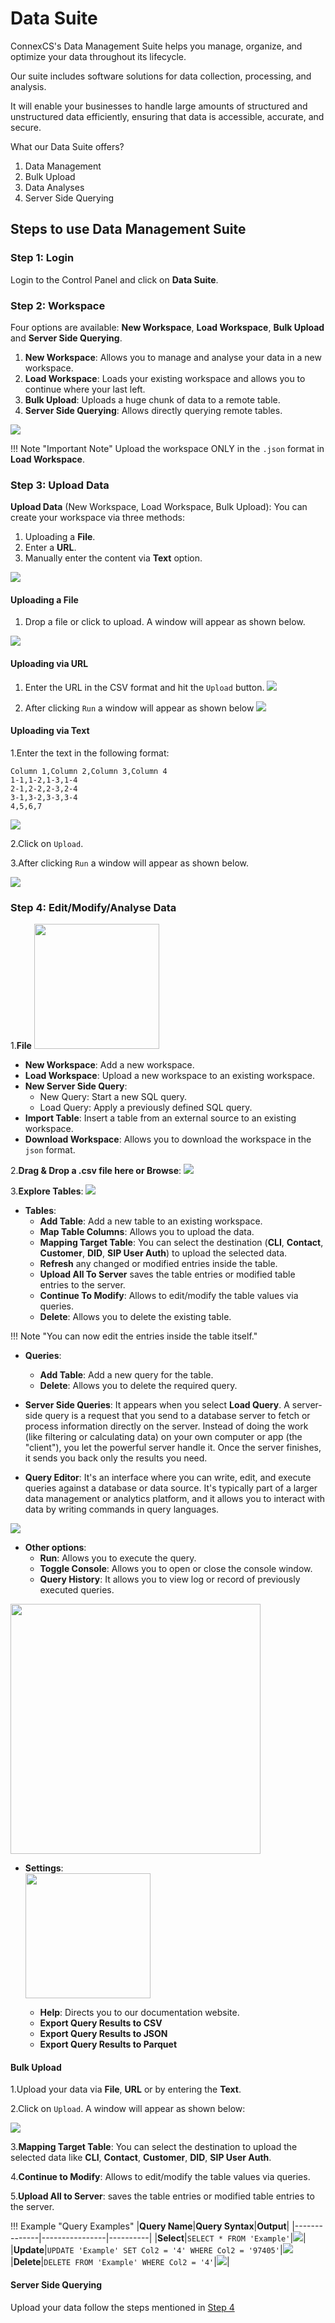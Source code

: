 # Data Suite

ConnexCS's Data Management Suite helps you manage, organize, and optimize your data throughout its lifecycle.

Our suite  includes software solutions for data collection, processing, and analysis.

It will enable your businesses to handle large amounts of structured and unstructured data efficiently, ensuring that data is accessible, accurate, and secure.

What our Data Suite offers?

1. Data Management
2. Bulk Upload
3. Data Analyses
4. Server Side Querying

## Steps to use Data Management Suite

### Step 1: Login

Login to the Control Panel and click on **Data Suite**.

### Step 2: Workspace

Four options are available: **New Workspace**, **Load Workspace**, **Bulk Upload** and **Server Side Querying**.

1. **New Workspace**: Allows you to manage and analyse your data in a new workspace.
2. **Load Workspace**: Loads your existing workspace and allows you to continue where your last left.
3. **Bulk Upload**: Uploads a huge chunk of data to a remote table.
4. **Server Side Querying**: Allows directly querying remote tables.

<img src= "/misc/img/ds12.png">

!!! Note "Important Note"
    Upload the workspace ONLY in the `.json` format in **Load Workspace**.

### Step 3: Upload Data

**Upload Data** (New Workspace, Load Workspace, Bulk Upload): You can create your workspace via three methods:

1. Uploading a **File**.
2. Enter a **URL**.
3. Manually enter the content via **Text** option.

<img src= "/misc/img/ds1.png">

#### Uploading a File

1. Drop a file or click to upload. A window will appear as shown below.

<img src= "/misc/img/ds2.png">

#### Uploading via URL

1. Enter the URL in the CSV format and hit the `Upload` button. <img src= "/misc/img/ds9.png">

2. After clicking `Run` a window will appear as shown below <img src= "/misc/img/ds10.png">

#### Uploading via Text

1.Enter the text in the following format:

```
Column 1,Column 2,Column 3,Column 4
1-1,1-2,1-3,1-4
2-1,2-2,2-3,2-4
3-1,3-2,3-3,3-4
4,5,6,7
```

<img src= "/misc/img/ds11.png">

2.Click on `Upload`.

3.After clicking `Run` a window will appear as shown below.

<img src= "/misc/img/ds12.png">

### Step 4: Edit/Modify/Analyse Data

1.**File** <img src= "/misc/img/ds31.png" width="200">

+ **New Workspace**: Add a new workspace.
+ **Load Workspace**: Upload a new workspace to an existing workspace.
+ **New Server Side Query**:
  + New Query: Start a new SQL query.
  + Load Query: Apply a previously defined SQL query. 
+ **Import Table**: Insert a table from an external source to an existing workspace.
+ **Download Workspace**: Allows you to download the workspace in the `json` format.

2.**Drag & Drop a .csv file here or Browse**: <img src= "/misc/img/ds4.png">

3.**Explore Tables**: <img src= "/misc/img/ds51.png">

+ **Tables**:
    + **Add Table**: Add a new table to an existing workspace.
    + **Map Table Columns**: Allows you to upload the data.
    + **Mapping Target Table**: You can select the destination (**CLI**, **Contact**, **Customer**, **DID**, **SIP User Auth**) to upload the selected data.
    + **Refresh** any changed or modified entries inside the table.
    + **Upload All To Server** saves the table entries or modified table entries to the server.
    + **Continue To Modify**: Allows to edit/modify the table values via queries.
    + **Delete**: Allows you to delete the existing table.

!!! Note "You can now edit the entries inside the table itself."

+ **Queries**:
  + **Add Table**: Add a new query for the table.
  + **Delete**: Allows you to delete the required query.
  
+ **Server Side Queries**:
  It appears when you select **Load Query**.
  A server-side query is a request that you send to a database server to fetch or process information directly on the server.
  Instead of doing the work (like filtering or calculating data) on your own computer or app (the "client"), you let the powerful server handle it. Once the server finishes, it sends you back only the results you need.

+ **Query Editor**: It's an interface where you can  write, edit, and execute queries against a database or data source. It's typically part of a larger data management or analytics platform, and it allows you to interact with data by writing commands in query languages.

<img src= "/misc/img/ds6.png">

+ **Other options**:
    + **Run**: Allows you to execute the query.
    + **Toggle Console**: Allows you to open or close the console window.
    + **Query History**: It allows you to view log or record of previously executed queries.

<img src= "/misc/img/ds7.png" width="400">

* **Settings**: <br><img src= "/misc/img/ds8.png" width="200"></br>

    * **Help**: Directs you to our documentation website.
    * **Export Query Results to CSV**
    * **Export Query Results to JSON**
    * **Export Query Results to Parquet**

#### Bulk Upload

1.Upload your data via **File**, **URL** or by entering the **Text**.

2.Click on `Upload`. A window will appear as shown below:

<img src= "/misc/img/ds14.png">

3.**Mapping Target Table**: You can select the destination to upload the selected data like **CLI**, **Contact**, **Customer**, **DID**, **SIP User Auth**.

4.**Continue to Modify**: Allows to edit/modify the table values via queries.

5.**Upload All to Server**: saves the table entries or modified table entries to the server.

!!! Example "Query Examples"
    |**Query Name**|**Query Syntax**|**Output**|
    |--------------|----------------|----------|
    |**Select**|```SELECT * FROM 'Example'```|<img src= "/misc/img/ds15.png">|
    |**Update**|```UPDATE 'Example' SET Col2 = '4' WHERE Col2 = '97405'```|<img src= "/misc/img/ds16.png">
    |**Delete**|```DELETE FROM 'Example' WHERE Col2 = '4'```|<img src= "/misc/img/ds17.png">|

#### Server Side Querying

Upload your data follow the steps mentioned in [Step 4]()